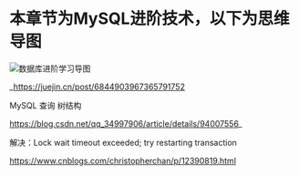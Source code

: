 # 本章节为MySQL进阶技术，以下为思维导图

<img src="https://picturestr.oss-cn-shanghai.aliyuncs.com/img/20200713220714.png" align="center" alt="数据库进阶学习导图">


_https://juejin.cn/post/6844903967365791752


MySQL 查询 树结构

https://blog.csdn.net/qq_34997906/article/details/94007556_  


解决：Lock wait timeout exceeded; try restarting transaction

https://www.cnblogs.com/christopherchan/p/12390819.html
